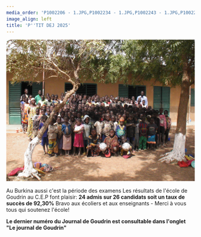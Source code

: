 ```yaml
---
media_order: 'P1002206 - 1.JPG,P1002234 - 1.JPG,P1002243 - 1.JPG,P1002252 - 1.JPG,Colette 3.JPG,2022-12-17-10-16-12.jpg,DSCN0285 - Copie.JPG,2022-12-17-10-20-18 6.jpg,Départ d''un groupe.JPG,2024-12-15 à 20.49.32 3.jpg,VOEUX KOULENGA 2025 site.jpg,1 Bulletin adhésion 2025.png,Cantine mai 2024.jpg,Flyer 2025.jpg,DSCN0729.JPG,DSCN0726 - Copie.JPG'
image_align: left
title: 'P''TIT DEJ 2025'
---
```


![PIC_0031](PIC_0031.JPG "PIC_0031")

Au Burkina aussi c'est la période des examens
Les résultats de l'école de Goudrin au C.E.P font plaisir: **24 admis sur 26 candidats soit un taux de succès de 92,30%**
Bravo aux écoliers et aux enseignants - Merci à vous tous qui soutenez l'école!

**Le dernier numéro du Journal de Goudrin est consultable dans l'onglet  "Le journal de Goudrin"**



